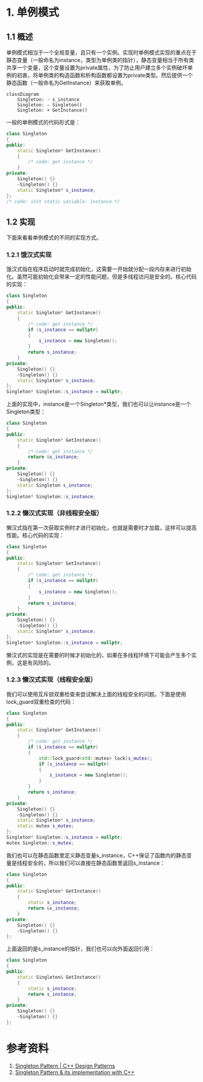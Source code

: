 # 1. 单例模式

## 1.1 概述

单例模式相当于一个全局变量，且只有一个实例。实现时单例模式实现的重点在于静态变量（一般命名为instance，类型为单例类的指针），静态变量相当于所有类共享一个变量，这个变量设置为private属性，为了防止用户建立多个实例破坏单例的初衷，将单例类的构造函数和析构函数都设置为private类型。然后提供一个静态函数（一般命名为GetInstance）来获取单例。

```mermaid
classDiagram
    Singleton: - s_instance
    Singleton: - Singleton()
    Singleton: + GetInstance()
```

一般的单例模式的代码形式是：

```cpp
class Singleton
{
public:
    static Singleton* GetInstance()
    {
        /* code: get instance */
    }
private:
    Singleton() {}
    ~Singleton() {}
    static Singleton* s_instance;
};
/* code: init static variable: instance */
```

## 1.2 实现

下面来看看单例模式的不同的实现方式。

### 1.2.1 饿汉式实现

饿汉式指在程序启动时就完成初始化，这需要一开始就分配一段内存来进行初始化。虽然可能初始化会带来一定的性能问题，但是多线程访问是安全的。核心代码的实现：

```cpp
class Singleton
{
public:
    static Singleton* GetInstance()
    {
        /* code: get instance */
        if (s_instance == nullptr)
        {
            s_instance = new Singleton();
        }
        return s_instance;
    }
private:
    Singleton() {}
    ~Singleton() {}
    static Singleton* s_instance;
};
Singleton* Singleton::s_instance = nullptr;
```

上面的实现中，instance是一个Singleton*类型，我们也可以让instance是一个Singleton类型：

```cpp
class Singleton
{
public:
    static Singleton* GetInstance()
    {
        /* code: get instance */
        return &s_instance;
    }
private:
    Singleton() {}
    ~Singleton() {}
    static Singleton s_instance;
};
Singleton* Singleton::s_instance;
```







### 1.2.2 懒汉式实现（非线程安全版）

懒汉式指在第一次获取实例时才进行初始化，也就是需要时才加载，这样可以提高性能。核心代码的实现：

```cpp
class Singleton
{
public:
    static Singleton* GetInstance()
    {
        /* code: get instance */
        if (s_instance == nullptr)
        {
            s_instance = new Singleton();
        }
        return s_instance;
    }
private:
    Singleton() {}
    ~Singleton() {}
    static Singleton* s_instance;
};
Singleton* Singleton::s_instance = nullptr;
```

懒汉式的实现是在需要的时候才初始化的，如果在多线程环境下可能会产生多个实例，这是有风险的。

### 1.2.3 懒汉式实现（线程安全版）

我们可以使用互斥锁双重检查来尝试解决上面的线程安全的问题。下面是使用lock_guard双重检查的代码：


```cpp
class Singleton
{
public:
    static Singleton* GetInstance()
    {
        /* code: get instance */
        if (s_instance == nullptr)
        {
            std::lock_guard<std::mutex> lock(s_mutex);
            if (s_instance == nullptr)
            {
                s_instance = new Singleton();
            }
        }
        return s_instance;
    }
private:
    Singleton() {}
    ~Singleton() {}
    static Singleton* s_instance;
    static mutex s_mutex;
};
Singleton* Singleton::s_instance = nullptr;
mutex Singleton::s_mutex;
```

我们也可以在静态函数里定义静态变量s_instance，C++保证了函数内的静态变量是线程安全的，所以我们可以直接在静态函数里返回s_instance：

```cpp
class Singleton
{
public:
    static Singleton* GetInstance()
    {
        static s_instance;
        return &s_instance;
    }
private:
    Singleton() {}
    ~Singleton() {}
};
```

上面返回的是s_instance的指针，我们也可以向外面返回引用：

```cpp
class Singleton
{
public:
    static Singleton& GetInstance()
    {
        static s_instance;
        return s_instance;
    }
private:
    Singleton() {}
    ~Singleton() {}
};
```

#  参考资料

1. [Singleton Pattern | C++ Design Patterns](https://www.geeksforgeeks.org/system-design/singleton-pattern-c-design-patterns/)
2. [Singleton Pattern & its implementation with C++](https://www.codeproject.com/Articles/1921/Singleton-Pattern-its-implementation-with-C-)




